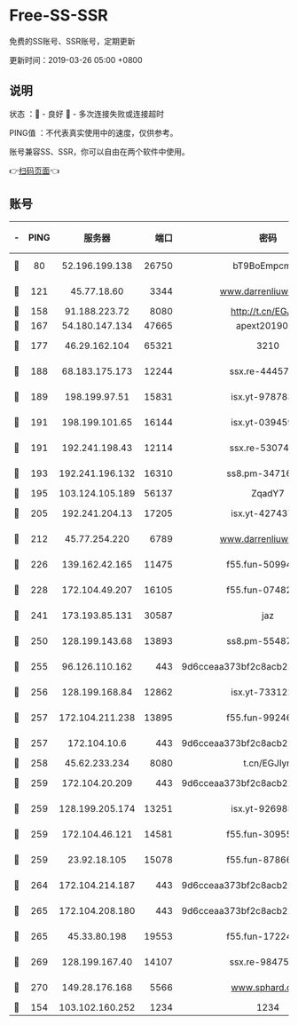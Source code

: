 # Free-SS-SSR

免费的SS账号、SSR账号，定期更新

更新时间：2019-03-26 05:00 +0800

## 说明

状态     ：🙂 - 良好 🙁 - 多次连接失败或连接超时

PING值   ：不代表真实使用中的速度，仅供参考。

账号兼容SS、SSR，你可以自由在两个软件中使用。

👉[扫码页面](https://liesauer.github.io/Free-SS-SSR/)👈

## 账号

|-|PING|服务器|端口|密码|加密方式|区域|
|:----:|:----:|:-----:|-----:|:----:|:----:|:----:|
|🙂|80|52.196.199.138|26750|bT9BoEmpcmP7|aes-256-cfb|JP|
|🙂|121|45.77.18.60|3344|www.darrenliuwei.com|aes-256-cfb|JP|
|🙂|158|91.188.223.72|8080|http://t.cn/EGJIyrl|rc4-md5|RU|
|🙂|167|54.180.147.134|47665|apext2019001|chacha20|KR|
|🙂|177|46.29.162.104|65321|3210|aes-256-ctr|RU|
|🙂|188|68.183.175.173|12244|ssx.re-44457253|aes-256-cfb|US|
|🙂|189|198.199.97.51|15831|isx.yt-97878355|aes-256-cfb|US|
|🙂|191|198.199.101.65|16144|isx.yt-03945929|aes-256-cfb|US|
|🙂|191|192.241.198.43|12114|ssx.re-53074650|aes-256-cfb|US|
|🙂|193|192.241.196.132|16310|ss8.pm-34716265|aes-256-cfb|US|
|🙂|195|103.124.105.189|56137|ZqadY7|chacha20|CN|
|🙂|205|192.241.204.13|17205|isx.yt-42743727|aes-256-cfb|US|
|🙂|212|45.77.254.220|6789|www.darrenliuwei.com|aes-256-cfb|SG|
|🙂|226|139.162.42.165|11475|f55.fun-50994506|aes-256-cfb|SG|
|🙂|228|172.104.49.207|16105|f55.fun-07482926|aes-256-cfb|SG|
|🙂|241|173.193.85.131|30587|jaz|aes-256-cfb|US|
|🙂|250|128.199.143.68|13893|ss8.pm-55487528|aes-256-cfb|SG|
|🙂|255|96.126.110.162|443|9d6cceaa373bf2c8acb22e60b6a58be6|aes-256-cfb|US|
|🙂|256|128.199.168.84|12862|isx.yt-73312221|aes-256-cfb|SG|
|🙂|257|172.104.211.238|13895|f55.fun-99246337|aes-256-cfb|US|
|🙂|257|172.104.10.6|443|9d6cceaa373bf2c8acb22e60b6a58be6|aes-256-cfb|US|
|🙂|258|45.62.233.234|8080|t.cn/EGJIyrl|rc4-md5|CA|
|🙂|259|172.104.20.209|443|9d6cceaa373bf2c8acb22e60b6a58be6|aes-256-cfb|US|
|🙂|259|128.199.205.174|13251|isx.yt-92698565|aes-256-cfb|SG|
|🙂|259|172.104.46.121|14581|f55.fun-30955326|aes-256-cfb|SG|
|🙂|259|23.92.18.105|15078|f55.fun-87866035|aes-256-cfb|US|
|🙂|264|172.104.214.187|443|9d6cceaa373bf2c8acb22e60b6a58be6|aes-256-cfb|US|
|🙂|265|172.104.208.180|443|9d6cceaa373bf2c8acb22e60b6a58be6|aes-256-cfb|US|
|🙂|265|45.33.80.198|19553|f55.fun-17224579|aes-256-cfb|US|
|🙂|269|128.199.167.40|14107|ssx.re-98475570|aes-256-cfb|SG|
|🙂|270|149.28.176.168|5566|www.sphard.com|aes-256-cfb|AU|
|🙁|154|103.102.160.252|1234|1234|rc4-md5|JP|

